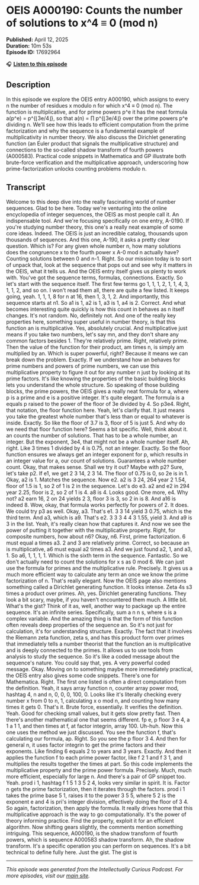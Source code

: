 # OEIS A000190: Counts the number of solutions to x^4 ≡ 0 (mod n)

**Published:** April 12, 2025  
**Duration:** 10m 53s  
**Episode ID:** 17692964

🎧 **[Listen to this episode](https://intellectuallycurious.buzzsprout.com/2529712/episodes/17692964-oeis-a000190-counts-the-number-of-solutions-to-x^4-≡-0-mod-n)**

## Description

In this episode we explore the OEIS entry A000190, which assigns to every n the number of residues x modulo n for which x^4 ≡ 0 (mod n). The function is multiplicative, and for prime powers p^e it has the neat formula a(p^e) = p^{⌊3e/4⌋}, so that a(n) = ∏ p^{⌊3e/4⌋} over the prime powers p^e dividing n. We’ll see how this leads to efficient computation from the prime factorization and why the sequence is a fundamental example of multiplicativity in number theory. We also discuss the Dirichlet generating function (an Euler product that signals the multiplicative structure) and connections to the so‑called shadow transform of fourth powers (A000583). Practical code snippets in Mathematica and GP illustrate both brute-force verification and the multiplicative approach, underscoring how prime-factorization unlocks counting problems modulo n.

## Transcript

Welcome to this deep dive into the really fascinating world of number sequences. Glad to be here. Today we're venturing into the online encyclopedia of integer sequences, the OEIS as most people call it. An indispensable tool. And we're focusing specifically on one entry, A-0190. If you're studying number theory, this one's a really neat example of some core ideas. Indeed. The OEIS is just an incredible catalog, thousands upon thousands of sequences. And this one, A-190, it asks a pretty clear question. Which is? For any given whole number n, how many solutions does the congruence x to the fourth power x A-0 mod n actually have? Counting solutions between 0 and n-1. Right. So our mission today is to sort of unpack that, look at the sequence that pops out and see why it matters in the OEIS, what it tells us. And the OEIS entry itself gives us plenty to work with. You've got the sequence terms, formulas, connections. Exactly. So let's start with the sequence itself. The first few terms go 1, 1, 1, 2, 1, 1, 4, 3, 1, 1, 2, and so on. I won't read them all, there are quite a few listed. It keeps going, yeah. 1, 1, 1, 8 for n at 16, then 1, 3, 1, 2. And importantly, this sequence starts at n1. So a1 is 1, a2 is 1, a3 is 1, a4 is 2. Correct. And what becomes interesting quite quickly is how this count in behaves as n itself changes. It's not random. No, definitely not. And one of the really key properties here, something super useful in number theory, is that this function an is multiplicative. Yes, absolutely crucial. And multiplicative just means if you take two numbers, let's say mn, and they don't share any common factors besides 1. They're relatively prime. Right, relatively prime. Then the value of the function for their product, am times n, is simply am multiplied by an. Which is super powerful, right? Because it means we can break down the problem. Exactly. If we understand how an behaves for prime numbers and powers of prime numbers, we can use this multiplicative property to figure it out for any number n just by looking at its prime factors. It's like knowing the properties of the basic building blocks lets you understand the whole structure. So speaking of those building blocks, the prime powers, the OEIS gives a really neat formula for a, where p is a prime and e is a positive integer. It's quite elegant. The formula is a equals p raised to the power of the floor of 3e divided by 4. So p3e4. Right, that notation, the floor function here. Yeah, let's clarify that. It just means you take the greatest whole number that's less than or equal to whatever is inside. Exactly. So like the floor of 3.7 is 3, floor of 5 is just 5. And why do we need that floor function here? Seems a bit specific. Well, think about it. an counts the number of solutions. That has to be a whole number, an integer. But the exponent, 3e4, that might not be a whole number itself. Ah, right. Like 3 times 1 divided by 4 is 0.75, not an integer. Exactly. So the floor function ensures we always get an integer exponent for p, which results in an integer value for a, our count of solutions. Guarantees a whole number count. Okay, that makes sense. Shall we try it out? Maybe with p2? Sure, let's take p2. If e1, we get 2 3 14, 2 3 14. The floor of 0.75 is 0, so 2e is in 1. Okay, a2 is 1. Matches the sequence. Now e2. a2 is 3 24, 264 year 2 1.54, floor of 1.5 is 1, so 2 of 1 is 2 in the sequence. Let's do e3. a2 and e2 in 294 year 2.25, floor is 2, so 2 of 1 is 4. a8 is 4. Looks good. One more, e4. Why not? a2 earn 16, 2 on 24 yields 2 3, floor 3 is 3, so 2 in is 8. And a16 is indeed 8. Wow, okay, that formula works perfectly for powers of 2. It does. We could try p3 as well. Okay, a3. That's e1. 3 3 14 yield 3 0.75, which is the third term. And a3, which is a9. That's e2. 3 3 3 4 4 3 1.55, yield 3. And a9 is 3 in the list. Yeah, it's really clean how that captures it. And now we see the power of putting it together with the multiplicative property. Right, for composite numbers, how about n6? Okay, n6. First, prime factorization. 6 must equal a times a3. 2 and 3 are relatively prime. Correct, so because an is multiplicative, a6 must equal a2 times a3. And we just found a2, 1, and a3, 1. So a6, 1, 1, 1, 1. Which is the sixth term in the sequence. Fantastic. So we don't actually need to count the solutions for x s as 0 mod 6. We can just use the formula for primes and the multiplicative rule. Precisely. It gives us a much more efficient way to calculate any term an once we know the prime factorization of n. That's really elegant. Now the OEIS page also mentions something called a Dirichlet generating function. It looks intense. Zeta 4s s3 times a product over primes. Ah, yes. Dirichlet generating functions. They look a bit scary, maybe, if you haven't encountered them much. A little bit. What's the gist? Think of it as, well, another way to package up the entire sequence. It's an infinite series. Specifically, sum a n n s, where s is a complex variable. And the amazing thing is that the form of this function often reveals deep properties of the sequence an. So it's not just for calculation, it's for understanding structure. Exactly. The fact that it involves the Riemann zeta function, zeta s, and has this product form over primes that immediately tells a number theorist that the function an is multiplicative and is deeply connected to the primes. It allows us to use tools from analysis to study the sequence. So it's like a coded message about the sequence's nature. You could say that, yes. A very powerful coded message. Okay. Moving on to something maybe more immediately practical, the OEIS entry also gives some code snippets. There's one for Mathematica. Right. The first one listed is often a direct computation from the definition. Yeah, it says array function n, counter array power mod, hashtag 4, n and n, 0, 0, 0, 100, 0. Looks like it's literally checking every number x from 0 to n, 1, calculating x o mod n, and counting how many times it gets 0. That's it. Brute force, essentially. It verifies the definition. Yeah. Good for checking small values, but it gets slow pretty fast. Then there's another mathematical one that seems different. fp e, p floor 3 e 4, a 1 a 1 1, and then times at f, at factor integrin, array 100. Uh-huh. Now this one uses the method we just discussed. You see the function f, that's calculating our formula, ap. Right. So you see the p floor 3 4. And then for general n, it uses factor integrin to get the prime factors and their exponents. Like finding 6 equals 2 to years and 3 years. Exactly. And then it applies the function f to each prime power factor, like f 2 1 and f 3 1, and multiplies the results together the times at part. So this code implements the multiplicative property and the prime power formula. Precisely. Much, much more efficient, especially for large n. And there's a pair of GP snippet too. Yeah. prod i 1, hashtag f 1 5 1 3 5 2 4, looks very similar in spirit. It is. Factor n gets the prime factorization, then it iterates through the factors. prod i 1 takes the prime base 5 1, raises it to the power 3 5 5, where 5 2 is the exponent e and 4 is pri's integer division, effectively doing the floor of 3 4. So again, factorization, then apply the formula. It really drives home that this multiplicative approach is the way to go computationally. It's the power of theory informing practice. Find the property, exploit it for an efficient algorithm. Now shifting gears slightly, the comments mention something intriguing. This sequence, A000190, is the shadow transform of fourth powers, which is sequence A000583 shadow transform. Ah, the shadow transform. It's a specific operation you can perform on sequences. It's a bit technical to define fully here. Just the gist. The gist is

---
*This episode was generated from the Intellectually Curious Podcast. For more episodes, visit our [main site](https://intellectuallycurious.buzzsprout.com).*
